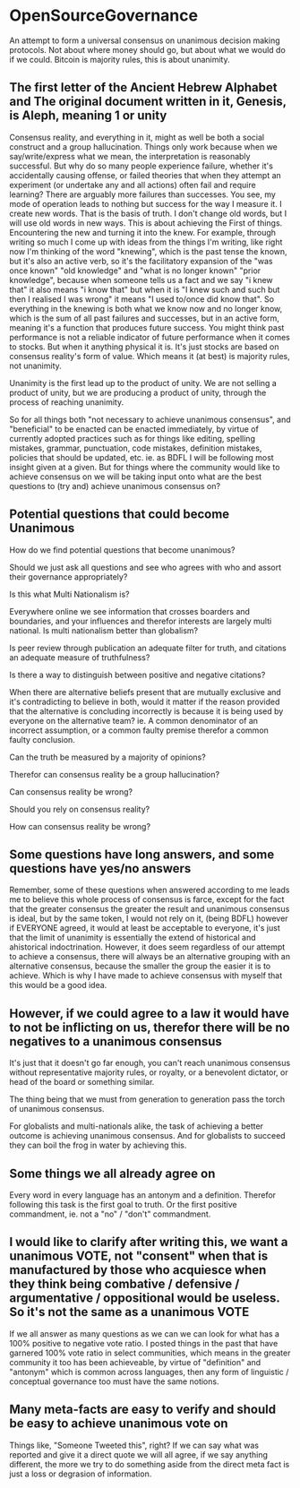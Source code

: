 # OpenSourceGovernance
An attempt to form a universal consensus on unanimous decision making protocols. Not about where money should go, but about what we would do if we could. Bitcoin is majority rules, this is about unanimity.


## The first letter of the Ancient Hebrew Alphabet and The original document written in it, Genesis, is Aleph, meaning 1 or unity

Consensus reality, and everything in it, might as well be both a social construct and a group hallucination. Things only work because when we say/write/express what we mean, the interpretation is reasonably successful. But why do so many people experience failure, whether it's accidentally causing offense, or failed theories that when they attempt an experiment (or undertake any and all actions) often fail and require learning? There are arguably more failures than successes. You see, my mode of operation leads to nothing but success for the way I measure it. I create new words. That is the basis of truth. I don't change old words, but I will use old words in new ways. This is about achieving the First of things. Encountering the new and turning it into the knew. For example, through writing so much I come up with ideas from the things I'm writing, like right now I'm thinking of the word "knewing", which is the past tense the known, but it's also an active verb, so it's the facilitatory expansion of the "was once known" "old knowledge" and "what is no longer known" "prior knowledge", because when someone tells us a fact and we say "i knew that" it also means "i know that" but when it is "I knew such and such but then I realised I was wrong" it means "I used to/once did know that". So everything in the knewing is both what we know now and no longer know, which is the sum of all past failures and successes, but in an active form, meaning it's a function that produces future success. You might think past performance is not a reliable indicator of future performance when it comes to stocks. But when it anything physical it is. It's just stocks are based on consensus reality's form of value. Which means it (at best) is majority rules, not unanimity.

Unanimity is the first lead up to the product of unity. We are not selling a product of unity, but we are producing a product of unity, through the process of reaching unanimity.

So for all things both "not necessary to achieve unanimous consensus", and "beneficial" to be enacted can be enacted immediately, by virtue of currently adopted practices such as for things like editing, spelling mistakes, grammar, punctuation, code mistakes, definition mistakes, policies that should be updated, etc. ie. as BDFL I will be following most insight given at a given. But for things where the community would like to achieve consensus on we will be taking input onto what are the best questions to (try and) achieve unanimous consensus on?

## Potential questions that could become Unanimous

How do we find potential questions that become unanimous?

Should we just ask all questions and see who agrees with who and assort their governance appropriately?

Is this what Multi Nationalism is?

Everywhere online we see information that crosses boarders and boundaries, and your influences and therefor interests are largely multi national. Is multi nationalism better than globalism?

Is peer review through publication an adequate filter for truth, and citations an adequate measure of truthfulness?

Is there a way to distinguish between positive and negative citations?

When there are alternative beliefs present that are mutually exclusive and it's contradicting to believe in both, would it matter if the reason provided that the alternative is concluding incorrectly is because it is being used by everyone on the alternative team? ie. A common denominator of an incorrect assumption, or a common faulty premise therefor a common faulty conclusion.

Can the truth be measured by a majority of opinions?

Therefor can consensus reality be a group hallucination?

Can consensus reality be wrong?

Should you rely on consensus reality?

How can consensus reality be wrong?


## Some questions have long answers, and some questions have yes/no answers

Remember, some of these questions when answered according to me leads me to believe this whole process of consensus is farce, except for the fact that the greater consensus the greater the result and unanimous consensus is ideal, but by the same token, I would not rely on it, (being BDFL) however if EVERYONE agreed, it would at least be acceptable to everyone, it's just that the limit of unanimity is essentially the extend of historical and ahistorical indoctrination. However, it does seem regardless of our attempt to achieve a consensus, there will always be an alternative grouping with an alternative consensus, because the smaller the group the easier it is to achieve. Which is why I have made to achieve consensus with myself that this would be a good idea.

## However, if we could agree to a law it would have to not be inflicting on us, therefor there will be no negatives to a unanimous consensus

It's just that it doesn't go far enough, you can't reach unanimous consensus without representative majority rules, or royalty, or a benevolent dictator, or head of the board or something similar.

The thing being that we must from generation to generation pass the torch of unanimous consensus.

For globalists and multi-nationals alike, the task of achieving a better outcome is achieving unanimous consensus. And for globalists to succeed they can boil the frog in water by achieving this.

## Some things we all already agree on

Every word in every language has an antonym and a definition. Therefor following this task is the first goal to truth. Or the first positive commandment, ie. not a "no" / "don't" commandment.

## I would like to clarify after writing this, we want a unanimous VOTE, not "consent" when that is manufactured by those who acquiesce when they think being combative / defensive / argumentative / oppositional would be useless. So it's not the same as a unanimous VOTE

If we all answer as many questions as we can we can look for what has a 100% positive to negative vote ratio. I posted things in the past that have garnered 100% vote ratio in select communities, which means in the greater community it too has been achieveable, by virtue of "definition" and "antonym" which is common across languages, then any form of linguistic / conceptual governance too must have the same notions.

## Many meta-facts are easy to verify and should be easy to achieve unanimous vote on

Things like, "Someone Tweeted this", right? If we can say what was reported and give it a direct quote we will all agree, if we say anything different, the more we try to do something aside from the direct meta fact is just a loss or degrasion of information.
